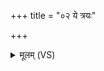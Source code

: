 +++
title = "०२ ये त्रयः"

+++
<details><summary>मूलम् (VS)</summary>

ये त्रयः॑ कालका॒ञ्जा दि॒वि दे॒वा इ॑व श्रि॒ताः।  
तान्सर्वा॑नह्व ऊ॒तये॒ऽस्मा अ॑रि॒ष्टता॑तये ॥
</details>